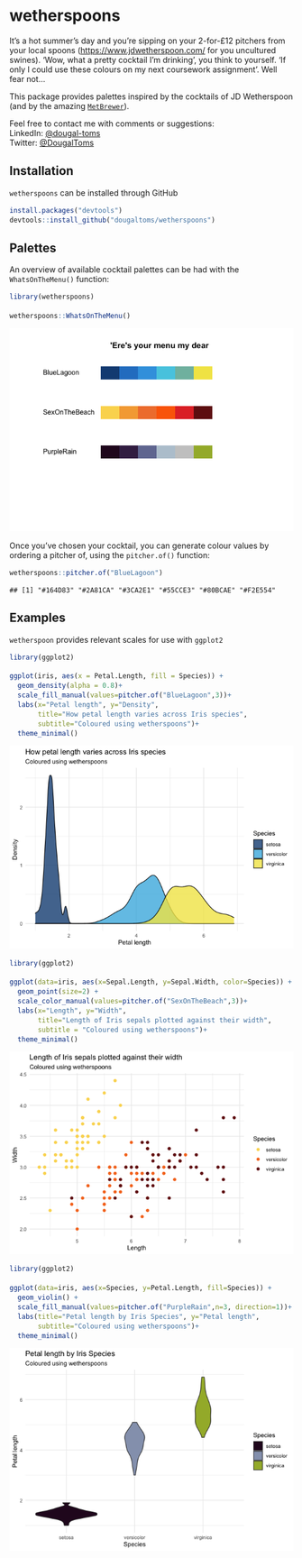 
<!-- README.md is generated from README.Rmd. Please edit that file -->

# wetherspoons

It’s a hot summer’s day and you’re sipping on your 2-for-£12 pitchers
from your local spoons (<https://www.jdwetherspoon.com/> for you
uncultured swines). ‘Wow, what a pretty cocktail I’m drinking’, you
think to yourself. ‘If only I could use these colours on my next
coursework assignment’. Well fear not…

This package provides palettes inspired by the cocktails of JD
Wetherspoon (and by the amazing
[`MetBrewer`](https://github.com/BlakeRMills/MetBrewer/)).

Feel free to contact me with comments or suggestions: <br /> LinkedIn:
[@dougal-toms](https://www.linkedin.com/in/dougal-toms/)<br /> Twitter:
[@DougalToms](https://www.twitter.com/DougalToms)

## Installation

`wetherspoons` can be installed through GitHub

``` r
install.packages("devtools")
devtools::install_github("dougaltoms/wetherspoons")
```

## Palettes

An overview of available cocktail palettes can be had with the
`WhatsOnTheMenu()` function:

``` r
library(wetherspoons)

wetherspoons::WhatsOnTheMenu()
```

![](README_files/figure-gfm/unnamed-chunk-2-1.png)<!-- -->

Once you’ve chosen your cocktail, you can generate colour values by
ordering a pitcher of, using the `pitcher.of()` function:

``` r
wetherspoons::pitcher.of("BlueLagoon")
```

    ## [1] "#164D83" "#2A81CA" "#3CA2E1" "#55CCE3" "#80BCAE" "#F2E554"

## Examples

`wetherspoon` provides relevant scales for use with `ggplot2`

``` r
library(ggplot2)

ggplot(iris, aes(x = Petal.Length, fill = Species)) +
  geom_density(alpha = 0.8)+
  scale_fill_manual(values=pitcher.of("BlueLagoon",3))+
  labs(x="Petal length", y="Density",
       title="How petal length varies across Iris species",
       subtitle="Coloured using wetherspoons")+
  theme_minimal()
```

![](README_files/figure-gfm/unnamed-chunk-4-1.png)<!-- -->

``` r
library(ggplot2)

ggplot(data=iris, aes(x=Sepal.Length, y=Sepal.Width, color=Species)) +
  geom_point(size=2) +
  scale_color_manual(values=pitcher.of("SexOnTheBeach",3))+
  labs(x="Length", y="Width",
       title="Length of Iris sepals plotted against their width",
       subtitle = "Coloured using wetherspoons")+
  theme_minimal()
```

![](README_files/figure-gfm/unnamed-chunk-5-1.png)<!-- -->

``` r
library(ggplot2)

ggplot(data=iris, aes(x=Species, y=Petal.Length, fill=Species)) +
  geom_violin() +
  scale_fill_manual(values=pitcher.of("PurpleRain",n=3, direction=1))+
  labs(title="Petal length by Iris Species", y="Petal length",
       subtitle="Coloured using wetherspoons")+
  theme_minimal()
```

![](README_files/figure-gfm/unnamed-chunk-6-1.png)<!-- -->
